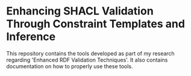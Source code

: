# Enhancing SHACL Validation Through Constraint Templates and Inference

This repository contains the tools developed as part of my research regarding 'Enhanced RDF Validation Techniques'. It also contains documentation on how to properly use these tools.
